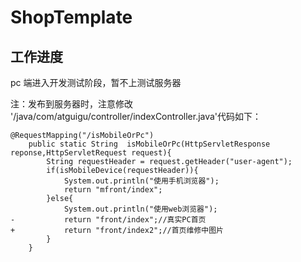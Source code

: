 # ShopTemplate

## 工作进度

pc 端进入开发测试阶段，暂不上测试服务器

注：发布到服务器时，注意修改 '/java/com/atguigu/controller/indexController.java'代码如下：

```
@RequestMapping("/isMobileOrPc")
	public static String  isMobileOrPc(HttpServletResponse reponse,HttpServletRequest request){
		String requestHeader = request.getHeader("user-agent");
		if(isMobileDevice(requestHeader)){
			System.out.println("使用手机浏览器");
			return "mfront/index";
		}else{
			System.out.println("使用web浏览器");
-			return "front/index";//真实PC首页
+			return "front/index2";//首页维修中图片
		}
	}
```